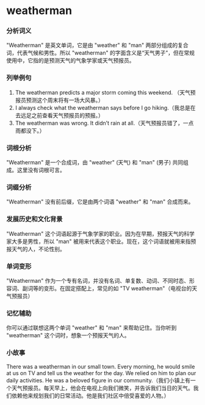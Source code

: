 # weatherman

### 分析词义

  

"Weatherman" 是英文单词，它是由 "weather" 和 "man" 两部分组成的复合词，代表气候和男性。所以 "weatherman" 的字面含义是“天气男子”，但在常规使用中，它指的是预测天气的气象学家或天气预报员。

  

### 列举例句

  

1.  The weatherman predicts a major storm coming this weekend. （天气预报员预测这个周末将有一场大风暴。）
2.  I always check what the weatherman says before I go hiking.（我总是在去远足之前查看天气预报员的预报。）
3.  The weatherman was wrong. It didn’t rain at all.（天气预报员错了，一点雨都没下。）

  

### 词根分析

  

"Weatherman" 是一个合成词，由 "weather" (天气) 和 "man" (男子) 共同组成。这里没有词根可言。

  

### 词缀分析

  

"Weatherman" 没有前后缀，它是由两个词语 "weather" 和 "man" 合成而来。

  

### 发展历史和文化背景

  

"Weatherman" 这个词语起源于气象学家的职业。因为在早期，预报天气的科学家大多是男性，所以 "man" 被用来代表这个职业。现在，这个词语就被用来指预报天气的人，不论性别。

  

### 单词变形

  

"Weatherman" 作为一个专有名词，并没有名词、单复数、动词、不同时态、形容词、副词等的变形。在固定搭配上，常见的如 "TV weatherman"（电视台的天气预报员）

  

### 记忆辅助

  

你可以通过联想这两个单词 "weather" 和 "man" 来帮助记住。当你听到 "weatherman" 这个词时，想象一个预报天气的人。

  

### 小故事

  

There was a weatherman in our small town. Every morning, he would smile at us on TV and tell us the weather for the day. We relied on him to plan our daily activities. He was a beloved figure in our community.（我们小镇上有一个天气预报员。每天早上，他会在电视上向我们微笑，并告诉我们当日的天气。我们依赖他来规划我们的日常活动。他是我们社区中倍受喜爱的人物。）

